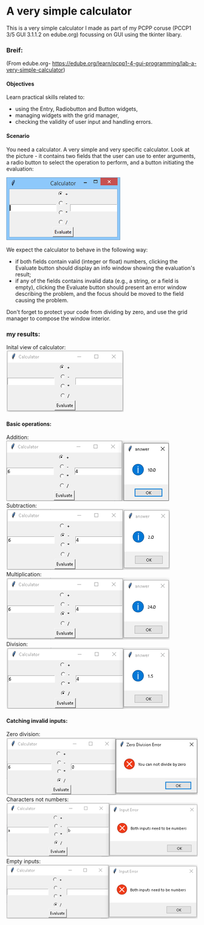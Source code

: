 # A very simple calculator

This is a very simple calculator I made as part of my PCPP coruse (PCCP1 3/5 GUI 3.1.1.2 on edube.org) focussing on GUI using the tkinter libary.
### Breif:
(From edube.org- https://edube.org/learn/pcpp1-4-gui-programming/lab-a-very-simple-calculator)
#### Objectives
Learn practical skills related to:

- using the Entry, Radiobutton and Button widgets,
- managing widgets with the grid manager,
- checking the validity of user input and handling errors.

#### Scenario
You need a calculator. A very simple and very specific calculator. Look at the picture - it contains two fields that the user can use to enter arguments, a radio button to select the operation to perform, and a button initiating the evaluation:

![Calculator - reference. cridit:edube.org](https://github.com/Bjordanhunter/PCPP-projects/blob/main/calculator/images/intended.png)


We expect the calculator to behave in the following way:
- if both fields contain valid (integer or float) numbers, clicking the Evaluate button should display an info window showing the evaluation's result;
- if any of the fields contains invalid data (e.g., a string, or a field is empty), clicking the Evaluate button should present an error window describing the problem, and the focus should be moved to the field causing the problem.   

Don't forget to protect your code from dividing by zero, and use the grid manager to compose the window interior.

### my results:
Inital view of calculator:  
![inital view](https://github.com/Bjordanhunter/PCPP-projects/blob/main/calculator/images/inital.png)  

#### Basic operations:  
Addition:  
![addition: 6+4=10.0](https://github.com/Bjordanhunter/PCPP-projects/blob/main/calculator/images/addition.png)  
Subtraction:  
![subtraction: 6-4=2.0](https://github.com/Bjordanhunter/PCPP-projects/blob/main/calculator/images/subtration.png)  
Multiplication:  
![multiplication: 6*4=24.0](https://github.com/Bjordanhunter/PCPP-projects/blob/main/calculator/images/multiplication.png)  
Division:  
![division: 6/4=1.5](https://github.com/Bjordanhunter/PCPP-projects/blob/main/calculator/images/division.png)  

#### Catching invalid inputs:  
Zero division:  
![zero division error message](https://github.com/Bjordanhunter/PCPP-projects/blob/main/calculator/images/zero%20division%20error.png)  
Characters not numbers:  
![letters inputed error message](https://github.com/Bjordanhunter/PCPP-projects/blob/main/calculator/images/letter%20error.png)  
Empty inputs:  
![empty inputs error message](https://github.com/Bjordanhunter/PCPP-projects/blob/main/calculator/images/empty%20error.png)  

